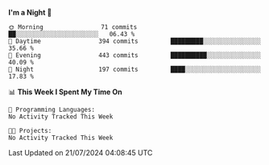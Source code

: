 <!--START_SECTION:waka-->
**I'm a Night 🦉** 

```text
🌞 Morning                71 commits          ██░░░░░░░░░░░░░░░░░░░░░░░   06.43 % 
🌆 Daytime                394 commits         █████████░░░░░░░░░░░░░░░░   35.66 % 
🌃 Evening                443 commits         ██████████░░░░░░░░░░░░░░░   40.09 % 
🌙 Night                  197 commits         ████░░░░░░░░░░░░░░░░░░░░░   17.83 % 
```


📊 **This Week I Spent My Time On** 

```text
💬 Programming Languages: 
No Activity Tracked This Week

🐱‍💻 Projects: 
No Activity Tracked This Week
```


 Last Updated on 21/07/2024 04:08:45 UTC
<!--END_SECTION:waka-->
